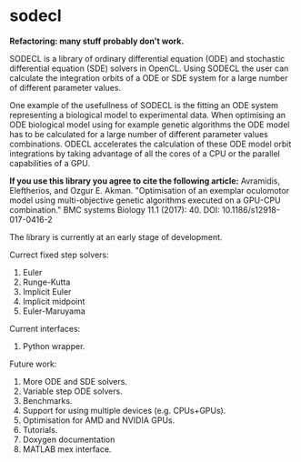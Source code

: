 # sodecl

**Refactoring: many stuff probably don't work.**

SODECL is a library of ordinary differential equation (ODE) and stochastic differential equation (SDE) solvers in OpenCL. 
Using SODECL the user can calculate the integration orbits of a ODE or SDE system for a large number of different parameter values.  

One example of the usefullness of SODECL is the fitting an ODE system representing a biological model to experimental data.  When optimising an ODE biological model using for example genetic algorithms the ODE model has to be calculated for a large number of different parameter values combinations. ODECL accelerates the calculation of these ODE model orbit integrations by taking advantage of all the cores of a CPU or the parallel capabilities of a GPU. 

**If you use this library you agree to cite the following article:**
Avramidis, Eleftherios, and Ozgur E. Akman. "Optimisation of an exemplar oculomotor model using multi-objective genetic algorithms executed on a GPU-CPU combination." BMC systems Biology 11.1 (2017): 40. DOI: 10.1186/s12918-017-0416-2

The library is currently at an early stage of development.

Currect fixed step solvers:

1. Euler
2. Runge-Kutta
3. Implicit Euler
4. Implicit midpoint
5. Euler-Maruyama

Current interfaces:

1. Python wrapper.

Future work:

1. More ODE and SDE solvers.
2. Variable step ODE solvers.
3. Benchmarks.
4. Support for using multiple devices (e.g. CPUs+GPUs).
5. Optimisation for AMD and NVIDIA GPUs.
6. Tutorials.
7. Doxygen documentation
8. MATLAB mex interface.